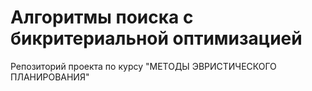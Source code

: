 # Алгоритмы поиска с бикритериальной оптимизацией
Репозиторий проекта по курсу "МЕТОДЫ ЭВРИСТИЧЕСКОГО ПЛАНИРОВАНИЯ"
